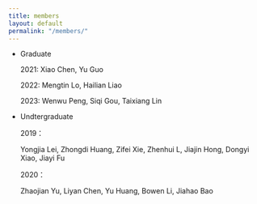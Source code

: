 ```yaml
---
title: members
layout: default
permalink: "/members/"
---
```


* Graduate

	2021: Xiao Chen, Yu Guo

	2022: Mengtin Lo, Hailian Liao

	2023: Wenwu Peng, Siqi Gou, Taixiang Lin

* Undtergraduate

	2019：

	Yongjia Lei, Zhongdi Huang, Zifei Xie, Zhenhui L, Jiajin Hong, Dongyi Xiao, Jiayi Fu

	2020：

	Zhaojian Yu, Liyan Chen, Yu Huang, Bowen Li, Jiahao Bao
